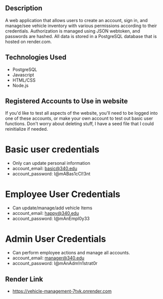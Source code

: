 ## Description
A web application that allows users to create an account, sign in, and manage/see vehicle inventory with various permissions according to their credentials. 
Authorization is managed using JSON webtoken, and passwords are hashed. 
All data is stored in a PostgreSQL database that is hosted on render.com. 

## Technologies Used
 - PostgreSQL
 - Javascript
 - HTML/CSS
 - Node.js

## Registered Accounts to Use in website
If you'd like to test all aspects of the website, you'll need to be logged into one of these accounts, or make your own account to test out basic user functions. Don't worry about deleting stuff, I have a seed file that I could reinitialize if needed.
# Basic user credentials 
- Only can update personal information
- account_email: basic@340.edu
- account_password: I@mABas1cCl!3nt

# Employee User Credentials
- Can update/manage/add vehicle Items
- account_email: happy@340.edu
- account_password: I@mAnEmpl0y33

# Admin User Credentials
- Can perform employee actions and manage all accounts.
- account_email: manager@340.edu
- account_password: I@mAnAdm!n1strat0r

## Render Link
- https://vehicle-management-7tvk.onrender.com
